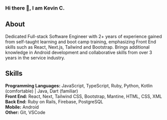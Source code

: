 ### Hi there 👋, I am Kevin C. 

## About
Dedicated Full-stack Software Engineer with 2+ years of experience gained from self-taught learning and boot
camp training, emphasizing Front End skills such as React, Next.js, Tailwind and Bootstrap. Brings additional
knowledge in Android development and collaborative skills from over 3 years in the service industry.

## Skills
**Programming Languages:** JavaScript, TypeScript, Ruby, Python, Kotlin (comfortable) | Java, Dart (familiar)
<br /> 
**Front End:** React, Next, Tailwind CSS, Bootstrap, Mantine, HTML, CSS, XML
 <br/>
**Back End:** Ruby on Rails, Firebase, PostgreSQL
<br/>
**Mobile:** Android
<br/>
**Other:** Git, VSCode
<br/>



